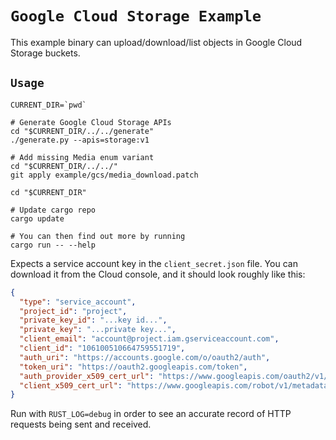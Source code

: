 # `Google Cloud Storage Example`

This example binary can upload/download/list objects in Google Cloud Storage
buckets.

## `Usage`

```shell
CURRENT_DIR=`pwd`

# Generate Google Cloud Storage APIs
cd "$CURRENT_DIR/../../generate"
./generate.py --apis=storage:v1

# Add missing Media enum variant
cd "$CURRENT_DIR/../../"
git apply example/gcs/media_download.patch

cd "$CURRENT_DIR"

# Update cargo repo
cargo update

# You can then find out more by running
cargo run -- --help
```

Expects a service account key in the
`client_secret.json` file. You can download it from the Cloud console, and it
should look roughly like this:

```json
{
  "type": "service_account",
  "project_id": "project",
  "private_key_id": "...key id...",
  "private_key": "...private key...",
  "client_email": "account@project.iam.gserviceaccount.com",
  "client_id": "106100510664759551719",
  "auth_uri": "https://accounts.google.com/o/oauth2/auth",
  "token_uri": "https://oauth2.googleapis.com/token",
  "auth_provider_x509_cert_url": "https://www.googleapis.com/oauth2/v1/certs",
  "client_x509_cert_url": "https://www.googleapis.com/robot/v1/metadata/x509/account@project.iam.gserviceaccount.com"
}
```

Run with `RUST_LOG=debug` in order to see an accurate record of HTTP requests
being sent and received.

